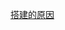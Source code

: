 [搭建的原因](https://blog.meekdai.com/post/ren-hui-si-%EF%BC%8C-dan-wo-de-bo-ke-zai-GitHub-zhong-hui-wan-sui.html)